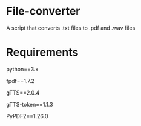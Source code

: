 # File-converter
A script that converts .txt files to .pdf and .wav files

# Requirements
python==3.x

fpdf==1.7.2

gTTS==2.0.4

gTTS-token==1.1.3

PyPDF2==1.26.0


